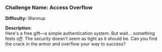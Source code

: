 ### Challenge Name: Access Overflow

**Difficulty:** Warmup

**Description:**  
Here's a free gift—a simple authentication system. But wait... something feels *off*. The security doesn't seem as tight as it should be. Can you find the crack in the armor and overflow your way to success?
